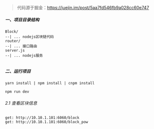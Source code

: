 >  代码源于掘金：https://juejin.im/post/5aa7fd546fb9a028cc60e747


##### 一、项目目录结构

```
Block/
--| ... nodejs区块链代码
router/
--| ... 接口路由
server.js
--| ... nodejs服务


```

##### 二、运行项目

```
yarn install | npm install | cnpm install

npm run dev

```

###### 2.1 查看区块信息

```
get: http://10.10.1.101:6060/block
get: http://10.10.1.101:6060/block_pow
```



